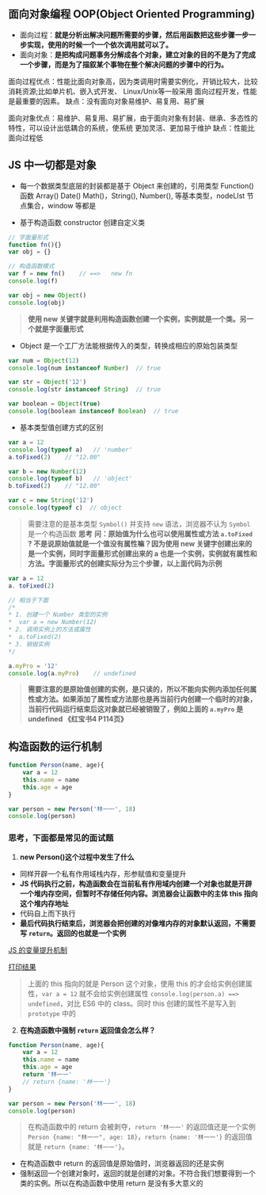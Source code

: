 ## 面向对象编程 OOP(Object Oriented Programming)

* 面向过程：__就是分析出解决问题所需要的步骤，然后用函数把这些步骤一步一步实现，使用的时候一个一个依次调用就可以了。__
* 面向对象：__是把构成问题事务分解成各个对象，建立对象的目的不是为了完成一个步骤，而是为了描叙某个事物在整个解决问题的步骤中的行为。__

面向过程优点：性能比面向对象高，因为类调用时需要实例化，开销比较大，比较消耗资源;比如单片机、嵌入式开发、 Linux/Unix等一般采用
面向过程开发，性能是最重要的因素。 缺点：没有面向对象易维护、易复用、易扩展


面向对象优点：易维护、易复用、易扩展，由于面向对象有封装、继承、多态性的特性，可以设计出低耦合的系统，使系统 更加灵活、更加易于维护 缺点：性能比面向过程低


## JS 中一切都是对象
* 每一个数据类型底层的封装都是基于 Object 来创建的，引用类型 Function() 函数 Array() Date() Math()，String(), Number(), 等基本类型，nodeLIst 节点集合，window 等都是

* 基于构造函数 constructor 创建自定义类
``` js
// 字面量形式
function fn(){}
var obj = {}

// 构造函数模式
var f = new fn()    // ==>   new fn
console.log(f)

var obj = new Object()
console.log(obj)
```
>__使用 new 关键字就是利用构造函数创建一个实例，实例就是一个类。另一个就是字面量形式__

* Object 是一个工厂方法能根据传入的类型，转换成相应的原始包装类型
``` js
var num = Object(12)
console.log(num instanceof Number)  // true

var str = Object('12')
console.log(str instanceof String)  // true

var boolean = Object(true)
console.log(boolean instanceof Boolean)  // true
```

* 基本类型值创建方式的区别
``` js
var a = 12
console.log(typeof a)   // 'number'
a.toFixed(2)    // "12.00"

var b = new Number(12)
console.log(typeof b)   // 'object'
b.toFixed(2)    // "12.00"

var c = new String('12')
console.log(typeof c)  // object
```
> 需要注意的是基本类型 `Symbol()` 并支持 `new` 语法，浏览器不认为 `Symbol` 是一个构造函数
__思考__
>__问：原始值为什么也可以使用属性或方法 `a.toFixed` ? 不是说原始值就是一个值没有属性嘛？因为使用 new 关键字创建出来的是一个实例，同时字面量形式创建出来的 a 也是一个实例，实例就有属性和方法。字面量形式的创建实际分为三个步骤，以上面代码为示例__
``` js
var a = 12
a. toFixed(2)

// 相当于下面
/*
* 1. 创建一个 Number 类型的实例
*  var a = new Number(12)
* 2. 调用实例上的方法或属性
*  a.toFixed(2)
* 3. 销毁实例
*/

a.myPro = '12'
console.log(a.myPro)    // undefined
```
>__需要注意的是原始值创建的实例，是只读的，所以不能向实例内添加任何属性或方法。如果添加了属性或方法那也是再当前行内创建一个临时的对象，当前行代码运行结束后这对象就已经被销毁了，例如上面的 `a.myPro` 是 undefined 《红宝书4 P114页》__

##  构造函数的运行机制
``` js
function Person(name, age){
    var a = 12
    this.name = name
    this.age = age
}

var person = new Person('林一一', 18)
console.log(person)
```

### 思考，下面都是常见的面试题
1. __new Person()这个过程中发生了什么__
* 同样开辟一个私有作用域栈内存，形参赋值和变量提升
* __JS 代码执行之前，构造函数会在当前私有作用域内创建一个对象也就是开辟一个堆内存空间，但暂时不存储任何内容。浏览器会让函数中的主体 this 指向这个堆内存地址__
* 代码自上而下执行
* __最后代码执行结束后，浏览器会把创建的对像堆内存的对象默认返回，不需要写 `return`。返回的也就是一个实例__

[ JS 的变量提升机制](https://juejin.cn/post/6933377315573497864)

[打印结果](./img/constructorPrint.jpg)
>上面的 this 指向的就是 Person 这个对象，使用 this 的才会给实例创建属性，`var a = 12` 就不会给实例创建属性 `console.log(person.a) ==> undefined`，对比 ES6 中的 class。同时 this 创建的属性不是写入到 `prototype` 中的

2. __在构造函数中强制 `return` 返回值会怎么样？__
``` js
function Person(name, age){
    var a = 12
    this.name = name
    this.age = age
    return '林一一'
    // return {name: '林一一'}
}

var person = new Person('林一一', 18)
console.log(person)
```
> 在构造函数中的 return 会被剥夺，`return '林一一'` 的返回值还是一个实例 `Person {name: "林一一", age: 18}`，`return {name: '林一一'}` 的返回值就是 `return {name: '林一一'}`。
  - 在构造函数中 return 的返回值是原始值时，浏览器返回的还是实例
  - 强制返回一个创建对象时，返回的就是创建的对象。不符合我们想要得到一个类的实例。所以在构造函数中使用 return 是没有多大意义的

